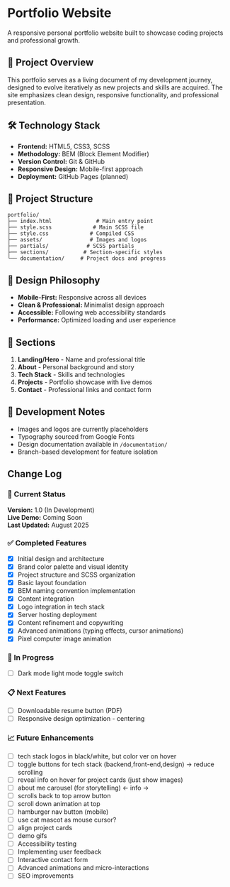 # Portfolio Website

A responsive personal portfolio website built to showcase coding projects and professional growth.

## 🎯 Project Overview

This portfolio serves as a living document of my development journey, designed to evolve iteratively as new projects and skills are acquired. The site emphasizes clean design, responsive functionality, and professional presentation.

## 🛠️ Technology Stack

- **Frontend:** HTML5, CSS3, SCSS
- **Methodology:** BEM (Block Element Modifier)
- **Version Control:** Git & GitHub
- **Responsive Design:** Mobile-first approach
- **Deployment:** GitHub Pages (planned)

## 📁 Project Structure

```text
portfolio/
├── index.html              # Main entry point
├── style.scss             # Main SCSS file
├── style.css             # Compiled CSS
├── assets/               # Images and logos
├── partials/            # SCSS partials
├── sections/           # Section-specific styles
└── documentation/     # Project docs and progress
```

## 🎨 Design Philosophy

- **Mobile-First:** Responsive across all devices
- **Clean & Professional:** Minimalist design approach
- **Accessible:** Following web accessibility standards
- **Performance:** Optimized loading and user experience

## 🔗 Sections

1. **Landing/Hero** - Name and professional title
2. **About** - Personal background and story
3. **Tech Stack** - Skills and technologies
4. **Projects** - Portfolio showcase with live demos
5. **Contact** - Professional links and contact form

## 📝 Development Notes

- Images and logos are currently placeholders
- Typography sourced from Google Fonts
- Design documentation available in `/documentation/`
- Branch-based development for feature isolation

## Change Log

### 🚀 Current Status

**Version:** 1.0 (In Development)  
**Live Demo:** Coming Soon  
**Last Updated:** August 2025

### ✅ Completed Features

- [x] Initial design and architecture
- [x] Brand color palette and visual identity
- [x] Project structure and SCSS organization
- [x] Basic layout foundation
- [x] BEM naming convention implementation
- [x] Content integration
- [x] Logo integration in tech stack
- [x] Server hosting deployment
- [x] Content refinement and copywriting
- [x] Advanced animations (typing effects, cursor animations)
- [x] Pixel computer image animation

### 🔄 In Progress

- [ ] Dark mode light mode toggle switch

### 📋 Next Features

- [ ] Downloadable resume button (PDF)
- [ ] Responsive design optimization - centering

### 📈 Future Enhancements

<!-- parking lot -->

- [ ] tech stack logos in black/white, but color ver on hover
- [ ] toggle buttons for tech stack (backend,front-end,design) -> reduce scrolling
- [ ] reveal info on hover for project cards (just show images)
- [ ] about me carousel (for storytelling) <- info ->
- [ ] scrolls back to top arrow button
- [ ] scroll down animation at top
- [ ] hamburger nav button (mobile)
- [ ] use cat mascot as mouse cursor?
- [ ] align project cards
- [ ] demo gifs
- [ ] Accessibility testing
- [ ] Implementing user feedback
- [ ] Interactive contact form
- [ ] Advanced animations and micro-interactions
- [ ] SEO improvements
